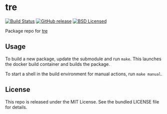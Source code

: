 tre
==========

[![Build Status](https://img.shields.io/travis/com/amylum/tre.svg)](https://travis-ci.com/amylum/tre)
[![GitHub release](https://img.shields.io/github/release/amylum/tre.svg)](https://github.com/amylum/tre/releases)
[![BSD Licensed](http://img.shields.io/badge/license-BSD-green.svg)](https://tldrlegal.com/license/bsd-2-clause-license-(freebsd))

Package repo for [tre](https://github.com/laurikari/tre/)

## Usage

To build a new package, update the submodule and run `make`. This launches the docker build container and builds the package.

To start a shell in the build environment for manual actions, run `make manual`.

## License

This repo is released under the MIT License. See the bundled LICENSE file for details.


